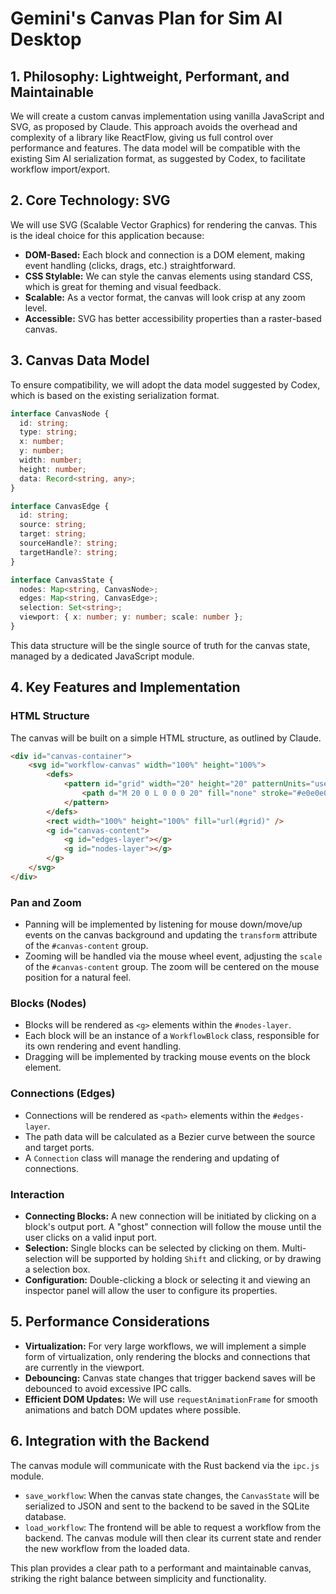 # Gemini's Canvas Plan for Sim AI Desktop

## 1. Philosophy: Lightweight, Performant, and Maintainable

We will create a custom canvas implementation using vanilla JavaScript and SVG, as proposed by Claude. This approach avoids the overhead and complexity of a library like ReactFlow, giving us full control over performance and features. The data model will be compatible with the existing Sim AI serialization format, as suggested by Codex, to facilitate workflow import/export.

## 2. Core Technology: SVG

We will use SVG (Scalable Vector Graphics) for rendering the canvas. This is the ideal choice for this application because:

*   **DOM-Based:** Each block and connection is a DOM element, making event handling (clicks, drags, etc.) straightforward.
*   **CSS Stylable:** We can style the canvas elements using standard CSS, which is great for theming and visual feedback.
*   **Scalable:** As a vector format, the canvas will look crisp at any zoom level.
*   **Accessible:** SVG has better accessibility properties than a raster-based canvas.

## 3. Canvas Data Model

To ensure compatibility, we will adopt the data model suggested by Codex, which is based on the existing serialization format.

```typescript
interface CanvasNode {
  id: string;
  type: string;
  x: number;
  y: number;
  width: number;
  height: number;
  data: Record<string, any>;
}

interface CanvasEdge {
  id: string;
  source: string;
  target: string;
  sourceHandle?: string;
  targetHandle?: string;
}

interface CanvasState {
  nodes: Map<string, CanvasNode>;
  edges: Map<string, CanvasEdge>;
  selection: Set<string>;
  viewport: { x: number; y: number; scale: number };
}
```

This data structure will be the single source of truth for the canvas state, managed by a dedicated JavaScript module.

## 4. Key Features and Implementation

### HTML Structure

The canvas will be built on a simple HTML structure, as outlined by Claude.

```html
<div id="canvas-container">
    <svg id="workflow-canvas" width="100%" height="100%">
        <defs>
            <pattern id="grid" width="20" height="20" patternUnits="userSpaceOnUse">
                <path d="M 20 0 L 0 0 0 20" fill="none" stroke="#e0e0e0" stroke-width="1"/>
            </pattern>
        </defs>
        <rect width="100%" height="100%" fill="url(#grid)" />
        <g id="canvas-content">
            <g id="edges-layer"></g>
            <g id="nodes-layer"></g>
        </g>
    </svg>
</div>
```

### Pan and Zoom

*   Panning will be implemented by listening for mouse down/move/up events on the canvas background and updating the `transform` attribute of the `#canvas-content` group.
*   Zooming will be handled via the mouse wheel event, adjusting the `scale` of the `#canvas-content` group. The zoom will be centered on the mouse position for a natural feel.

### Blocks (Nodes)

*   Blocks will be rendered as `<g>` elements within the `#nodes-layer`.
*   Each block will be an instance of a `WorkflowBlock` class, responsible for its own rendering and event handling.
*   Dragging will be implemented by tracking mouse events on the block element.

### Connections (Edges)

*   Connections will be rendered as `<path>` elements within the `#edges-layer`.
*   The path data will be calculated as a Bezier curve between the source and target ports.
*   A `Connection` class will manage the rendering and updating of connections.

### Interaction

*   **Connecting Blocks:** A new connection will be initiated by clicking on a block's output port. A "ghost" connection will follow the mouse until the user clicks on a valid input port.
*   **Selection:** Single blocks can be selected by clicking on them. Multi-selection will be supported by holding `Shift` and clicking, or by drawing a selection box.
*   **Configuration:** Double-clicking a block or selecting it and viewing an inspector panel will allow the user to configure its properties.

## 5. Performance Considerations

*   **Virtualization:** For very large workflows, we will implement a simple form of virtualization, only rendering the blocks and connections that are currently in the viewport.
*   **Debouncing:** Canvas state changes that trigger backend saves will be debounced to avoid excessive IPC calls.
*   **Efficient DOM Updates:** We will use `requestAnimationFrame` for smooth animations and batch DOM updates where possible.

## 6. Integration with the Backend

The canvas module will communicate with the Rust backend via the `ipc.js` module.

*   `save_workflow`: When the canvas state changes, the `CanvasState` will be serialized to JSON and sent to the backend to be saved in the SQLite database.
*   `load_workflow`: The frontend will be able to request a workflow from the backend. The canvas module will then clear its current state and render the new workflow from the loaded data.

This plan provides a clear path to a performant and maintainable canvas, striking the right balance between simplicity and functionality.
